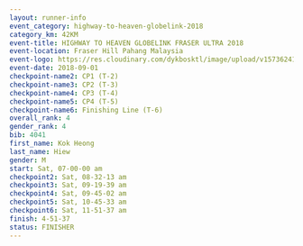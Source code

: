 ```yaml
---
layout: runner-info 
event_category: highway-to-heaven-globelink-2018 
category_km: 42KM 
event-title: HIGHWAY TO HEAVEN GLOBELINK FRASER ULTRA 2018 
event-location: Fraser Hill Pahang Malaysia 
event-logo: https://res.cloudinary.com/dykbosktl/image/upload/v1573624145/Logo/download_nnzjlh.png 
event-date: 2018-09-01 
checkpoint-name2: CP1 (T-2) 
checkpoint-name3: CP2 (T-3) 
checkpoint-name4: CP3 (T-4) 
checkpoint-name5: CP4 (T-5) 
checkpoint-name6: Finishing Line (T-6) 
overall_rank: 4
gender_rank: 4
bib: 4041
first_name: Kok Heong
last_name: Hiew
gender: M
start: Sat, 07-00-00 am
checkpoint2: Sat, 08-32-13 am
checkpoint3: Sat, 09-19-39 am
checkpoint4: Sat, 09-45-02 am
checkpoint5: Sat, 10-45-33 am
checkpoint6: Sat, 11-51-37 am
finish: 4-51-37
status: FINISHER
---
```


